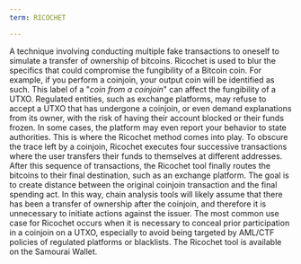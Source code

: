 ```yaml
---
term: RICOCHET

---
```

A technique involving conducting multiple fake transactions to oneself to simulate a transfer of ownership of bitcoins. Ricochet is used to blur the specifics that could compromise the fungibility of a Bitcoin coin. For example, if you perform a coinjoin, your output coin will be identified as such. This label of a "_coin from a coinjoin_" can affect the fungibility of a UTXO. Regulated entities, such as exchange platforms, may refuse to accept a UTXO that has undergone a coinjoin, or even demand explanations from its owner, with the risk of having their account blocked or their funds frozen. In some cases, the platform may even report your behavior to state authorities. This is where the Ricochet method comes into play. To obscure the trace left by a coinjoin, Ricochet executes four successive transactions where the user transfers their funds to themselves at different addresses. After this sequence of transactions, the Ricochet tool finally routes the bitcoins to their final destination, such as an exchange platform. The goal is to create distance between the original coinjoin transaction and the final spending act. In this way, chain analysis tools will likely assume that there has been a transfer of ownership after the coinjoin, and therefore it is unnecessary to initiate actions against the issuer. The most common use case for Ricochet occurs when it is necessary to conceal prior participation in a coinjoin on a UTXO, especially to avoid being targeted by AML/CTF policies of regulated platforms or blacklists. The Ricochet tool is available on the Samourai Wallet.
